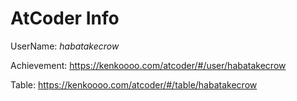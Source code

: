 # AtCoder Info

UserName: *habatakecrow*

Achievement: https://kenkoooo.com/atcoder/#/user/habatakecrow

Table: https://kenkoooo.com/atcoder/#/table/habatakecrow
